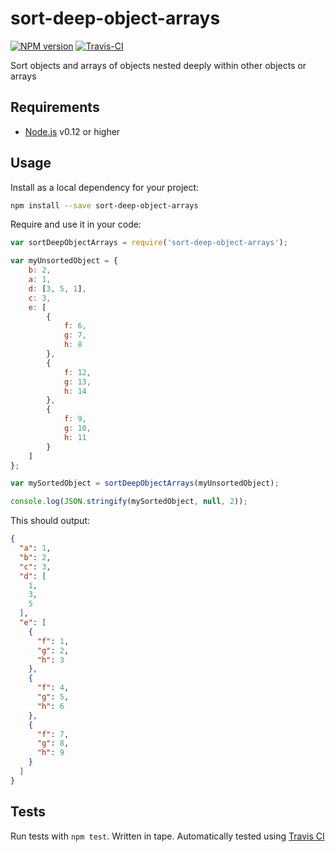 # sort-deep-object-arrays

[![NPM version](https://badge.fury.io/js/sort-deep-object-arrays.svg)](http://badge.fury.io/js/sort-deep-object-arrays) [![Travis-CI](https://travis-ci.org/aiham/sort-deep-object-arrays.svg?branch=master)](https://travis-ci.org/aiham/sort-deep-object-arrays)

Sort objects and arrays of objects nested deeply within other objects or arrays

## Requirements

- [Node.js](http://nodejs.org/) v0.12 or higher

## Usage

Install as a local dependency for your project:

```sh
npm install --save sort-deep-object-arrays
```

Require and use it in your code:

```js
var sortDeepObjectArrays = require('sort-deep-object-arrays');

var myUnsortedObject = {
    b: 2,
    a: 1,
    d: [3, 5, 1],
    c: 3,
    e: [
        {
            f: 6,
            g: 7,
            h: 8
        },
        {
            f: 12,
            g: 13,
            h: 14
        },
        {
            f: 9,
            g: 10,
            h: 11
        }
    ]
};

var mySortedObject = sortDeepObjectArrays(myUnsortedObject);

console.log(JSON.stringify(mySortedObject, null, 2));
```

This should output:

```json
{
  "a": 1,
  "b": 2,
  "c": 3,
  "d": [
    1,
    3,
    5
  ],
  "e": [
    {
      "f": 1,
      "g": 2,
      "h": 3
    },
    {
      "f": 4,
      "g": 5,
      "h": 6
    },
    {
      "f": 7,
      "g": 8,
      "h": 9
    }
  ]
}
```

## Tests

Run tests with `npm test`. Written in tape. Automatically tested using [Travis CI](https://travis-ci.org/aiham/sort-deep-object-arrays)
